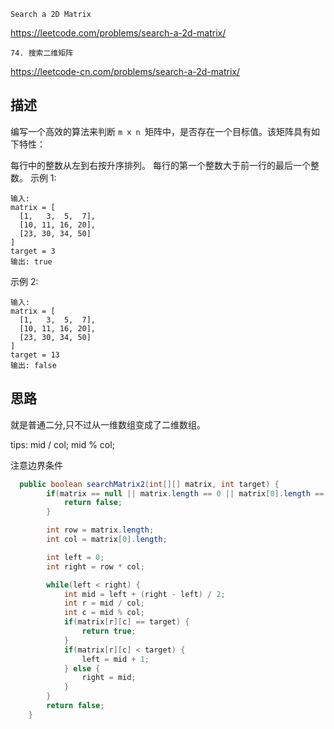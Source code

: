 `Search a 2D Matrix`

<https://leetcode.com/problems/search-a-2d-matrix/>

`74. 搜索二维矩阵`

<https://leetcode-cn.com/problems/search-a-2d-matrix/>

## 描述

编写一个高效的算法来判断 `m x n `矩阵中，是否存在一个目标值。该矩阵具有如下特性：

每行中的整数从左到右按升序排列。
每行的第一个整数大于前一行的最后一个整数。
示例 1:
```
输入:
matrix = [
  [1,   3,  5,  7],
  [10, 11, 16, 20],
  [23, 30, 34, 50]
]
target = 3
输出: true
```
示例 2:

```
输入:
matrix = [
  [1,   3,  5,  7],
  [10, 11, 16, 20],
  [23, 30, 34, 50]
]
target = 13
输出: false
```

## 思路

就是普通二分,只不过从一维数组变成了二维数组。

tips:   mid / col;  mid % col;

注意边界条件

```java
  public boolean searchMatrix2(int[][] matrix, int target) {
        if(matrix == null || matrix.length == 0 || matrix[0].length == 0) {
            return false;
        }

        int row = matrix.length;
        int col = matrix[0].length;

        int left = 0;
        int right = row * col;

        while(left < right) {
            int mid = left + (right - left) / 2;
            int r = mid / col;
            int c = mid % col;
            if(matrix[r][c] == target) {
                return true;
            }
            if(matrix[r][c] < target) {
                left = mid + 1;
            } else {
                right = mid;
            }
        }
        return false;
    }


```


